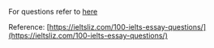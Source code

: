 For questions refer to [here](./Files/questions.md)

Reference: [https://ieltsliz.com/100-ielts-essay-questions/](https://ieltsliz.com/100-ielts-essay-questions/)